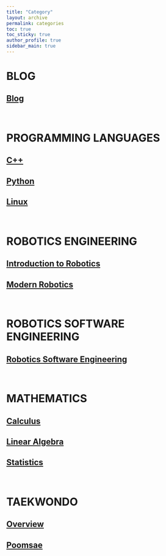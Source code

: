 ```yaml
---
title: "Category"
layout: archive
permalink: categories
toc: true
toc_sticky: true
author_profile: true
sidebar_main: true
---
```


# **BLOG**
## [Blog](https://shine-loi.github.io/categories/blog)

&nbsp;

# **PROGRAMMING LANGUAGES**
## [C++]()
## [Python](https://shine-loi.github.io/categories/python)
## [Linux]()

&nbsp;

# **ROBOTICS ENGINEERING**
## [Introduction to Robotics](https://shine-loi.github.io/categories/introductiontorobotics)
## [Modern Robotics](https://shine-loi.github.io/categories/modernrobotics)

&nbsp;

# **ROBOTICS SOFTWARE ENGINEERING**
## [Robotics Software Engineering]()

&nbsp;

# **MATHEMATICS**
## [Calculus](https://shine-loi.github.io/categories/calculus)
## [Linear Algebra]()
## [Statistics]()

&nbsp;

# **TAEKWONDO**
## [Overview](https://shine-loi.github.io/categories/overview)
## [Poomsae](https://shine-loi.github.io/categories/poomsae)
